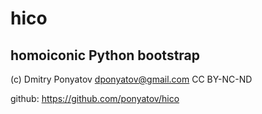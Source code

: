 # hico
## homoiconic Python bootstrap

(c) Dmitry Ponyatov <dponyatov@gmail.com> CC BY-NC-ND

github: https://github.com/ponyatov/hico

